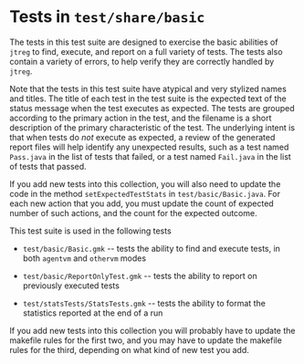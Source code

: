 # Tests in `test/share/basic`

The tests in this test suite are designed to exercise the basic abilities of `jtreg` to
find, execute, and report on a full variety of tests. The tests also contain
a variety of errors, to help verify they are correctly handled by `jtreg`.

Note that the tests in this test suite have atypical and very stylized names and titles.
The title of each test in the test suite is the expected text of the status message
when the test executes as expected. The tests are grouped according to the primary
action in the test, and the filename is a short description of the primary
characteristic of the test.  The underlying intent is that when tests do _not_
execute as expected, a review of the generated report files will help identify
any unexpected results, such as a test named `Pass.java` in the list of tests that failed,
or a test named `Fail.java` in the list of tests that passed.

If you add new tests into this collection, you will also need to update
the code in the method `setExpectedTestStats` in `test/basic/Basic.java`.
For each new action that you add, you must update the count of expected number
of such actions, and the count for the expected outcome.

This test suite is used in the following tests

* `test/basic/Basic.gmk`
        -- tests the ability to find and execute tests, in both `agentvm` and `othervm` modes

* `test/basic/ReportOnlyTest.gmk`
        -- tests the ability to report on previously executed tests

* `test/statsTests/StatsTests.gmk`
        -- tests the ability to format the statistics reported at the end of a run

If you add new tests into this collection you will probably have to update the
makefile rules for the first two, and you may have to update the makefile rules
for the third, depending on what kind of new test you add.